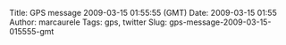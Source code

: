 Title: GPS message 2009-03-15 01:55:55 (GMT)
Date: 2009-03-15 01:55
Author: marcaurele
Tags: gps, twitter
Slug: gps-message-2009-03-15-015555-gmt

<div id="gmap_20090314_185555" class="gmap"></div><script type="text/javascript">var gmap_20090314_185555={latitude:-41.394,longitude:175.143,date:"2009-03-15 01:55:55 GMT",message:"Short kite session on lake Ferry but good to be back on the water after so many days..."};</script><script type="text/javascript" src="http://maps.google.com/maps?file=api&v=2&key=ABQIAAAAQAIOvERX26PIpIrh8sl_gRTtWEQBmOtJcMt1yzdnv7RWxqz1XxS_KYfmkM8Ye2Ypnzn4_F4H1HTKLQ"></script><script type="text/javascript" src="/sites/shakeyourlife.com/themes/syl_1_0/js/syl_googlemaps.js"></script></div>
